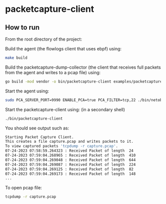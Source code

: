# packetcapture-client

## How to run 

From the root directory of the project: 

Build the agent (the flowlogs client that uses ebpf) using:
```bash
make build
```
Build the packetcapture-dump-collector (the client that receives full packets from the agent and writes to a pcap file) using:
```bash
go build -mod vendor -o bin/packetcapture-client examples/packetcapture-dump/client/packetcapture-client.go  
```
Start the agent using:
```bash
sudo PCA_SERVER_PORT=9990 ENABLE_PCA=true PCA_FILTER=tcp,22 ./bin/netobserv-ebpf-agent
```

Start the packetcapture-client using: (in a secondary shell)
```bash
./bin/packetcapture-client
```

You should see output such as:
```bash
Starting Packet Capture Client.
This creates a file capture.pcap and writes packets to it.
To view captured packets 'tcpdump -r capture.pcap'.
07-24-2023 07:58:59.264323 : Received Packet of length  24
07-24-2023 07:59:04.268965 : Received Packet of length  410
07-24-2023 07:59:04.269048 : Received Packet of length  644
07-24-2023 07:59:04.269087 : Received Packet of length  224
07-24-2023 07:59:04.269125 : Received Packet of length  82
07-24-2023 07:59:04.269173 : Received Packet of length  148
...
```

To open pcap file:
```bash
tcpdump -r capture.pcap
```



